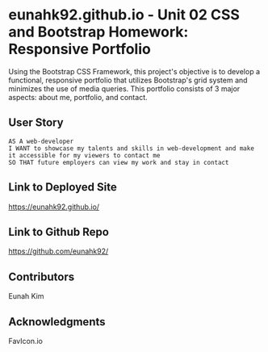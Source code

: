 # eunahk92.github.io - Unit 02 CSS and Bootstrap Homework: Responsive Portfolio

Using the Bootstrap CSS Framework, this project's objective is to develop a functional, responsive portfolio that utilizes Bootstrap's grid system and minimizes the use of media queries. This portfolio consists of 3 major aspects: about me, portfolio, and contact.

## User Story
```
AS A web-developer
I WANT to showcase my talents and skills in web-development and make it accessible for my viewers to contact me
SO THAT future employers can view my work and stay in contact
```

## Link to Deployed Site
https://eunahk92.github.io/

## Link to Github Repo
https://github.com/eunahk92/

## Contributors 
Eunah Kim

## Acknowledgments 
FavIcon.io